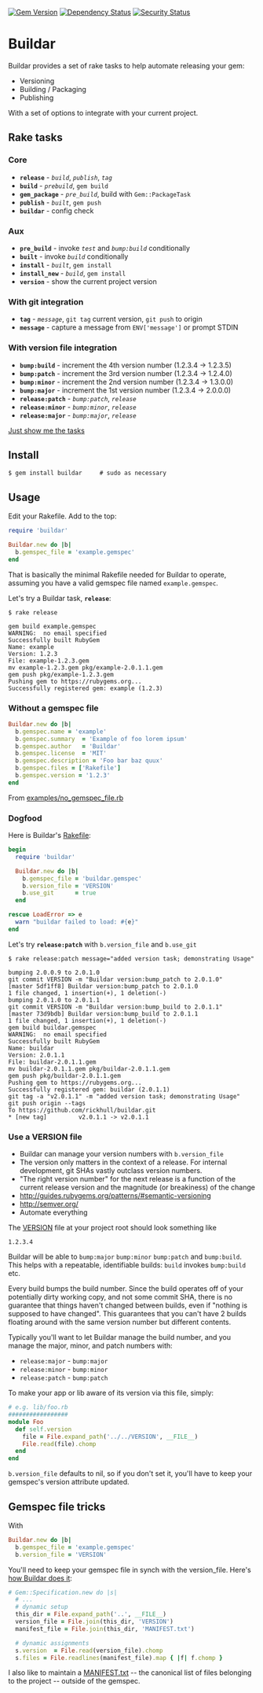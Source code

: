 [![Gem Version](https://badge.fury.io/rb/buildar.svg)](http://badge.fury.io/rb/buildar)
[![Dependency Status](https://gemnasium.com/rickhull/buildar.svg)](https://gemnasium.com/rickhull/buildar)
[![Security Status](https://hakiri.io/github/rickhull/buildar/master.svg)](https://hakiri.io/github/rickhull/buildar/master/shield)

# Buildar

Buildar provides a set of rake tasks to help automate releasing your gem:
* Versioning
* Building / Packaging
* Publishing

With a set of options to integrate with your current project.

## Rake tasks

### Core

* **`release`**     - *`build`*, *`publish`*, *`tag`*
* **`build`**       - *`prebuild`*, `gem build`
* **`gem_package`** - *`pre_build`*, build with `Gem::PackageTask`
* **`publish`**     - *`built`*, `gem push`
* **`buildar`**     - config check

### Aux

* **`pre_build`** - invoke *`test`* and *`bump:build`* conditionally
* **`built`**     - invoke *`build`* conditionally
* **`install`**   - *`built`*, `gem install`
* **`install_new`** - *`build`*, `gem install`
* **`version`**     - show the current project version

### With git integration

* **`tag`**     - *`message`*, `git tag` current version, `git push` to origin
* **`message`** - capture a message from `ENV['message']` or prompt STDIN

### With version file integration

* **`bump:build`** - increment the 4th version number (1.2.3.4 -> 1.2.3.5)
* **`bump:patch`** - increment the 3rd version number (1.2.3.4 -> 1.2.4.0)
* **`bump:minor`** - increment the 2nd version number (1.2.3.4 -> 1.3.0.0)
* **`bump:major`** - increment the 1st version number (1.2.3.4 -> 2.0.0.0)
* **`release:patch`** - *`bump:patch`*, *`release`*
* **`release:minor`** - *`bump:minor`*, *`release`*
* **`release:major`** - *`bump:major`*, *`release`*

[Just show me the tasks](https://github.com/rickhull/buildar/blob/master/lib/buildar.rb#L73)

## Install

```shell
$ gem install buildar     # sudo as necessary
```

## Usage

Edit your Rakefile.  Add to the top:

```ruby
require 'buildar'

Buildar.new do |b|
  b.gemspec_file = 'example.gemspec'
end
```

That is basically the minimal Rakefile needed for Buildar to operate, assuming
you have a valid gemspec file named `example.gemspec`.


Let's try a Buildar task, **`release`**:

```
$ rake release

gem build example.gemspec
WARNING:  no email specified
Successfully built RubyGem
Name: example
Version: 1.2.3
File: example-1.2.3.gem
mv example-1.2.3.gem pkg/example-2.0.1.1.gem
gem push pkg/example-1.2.3.gem
Pushing gem to https://rubygems.org...
Successfully registered gem: example (1.2.3)
```

### Without a gemspec file

```ruby
Buildar.new do |b|
  b.gemspec.name = 'example'
  b.gemspec.summary  = 'Example of foo lorem ipsum'
  b.gemspec.author   = 'Buildar'
  b.gemspec.license  = 'MIT'
  b.gemspec.description = 'Foo bar baz quux'
  b.gemspec.files = ['Rakefile']
  b.gemspec.version = '1.2.3'
end
```

From [examples/no_gemspec_file.rb](https://github.com/rickhull/buildar/blob/master/examples/no_gemspec_file.rb)

### Dogfood

Here is Buildar's [Rakefile](https://github.com/rickhull/buildar/blob/master/Rakefile):

```ruby
begin
  require 'buildar'

  Buildar.new do |b|
    b.gemspec_file = 'buildar.gemspec'
    b.version_file = 'VERSION'
    b.use_git      = true
  end

rescue LoadError => e
  warn "buildar failed to load: #{e}"
end
```

Let's try **`release:patch`** with `b.version_file` and `b.use_git`

```
$ rake release:patch message="added version task; demonstrating Usage"

bumping 2.0.0.9 to 2.0.1.0
git commit VERSION -m "Buildar version:bump_patch to 2.0.1.0"
[master 5df1ff8] Buildar version:bump_patch to 2.0.1.0
1 file changed, 1 insertion(+), 1 deletion(-)
bumping 2.0.1.0 to 2.0.1.1
git commit VERSION -m "Buildar version:bump_build to 2.0.1.1"
[master 73d9bdb] Buildar version:bump_build to 2.0.1.1
1 file changed, 1 insertion(+), 1 deletion(-)
gem build buildar.gemspec
WARNING:  no email specified
Successfully built RubyGem
Name: buildar
Version: 2.0.1.1
File: buildar-2.0.1.1.gem
mv buildar-2.0.1.1.gem pkg/buildar-2.0.1.1.gem
gem push pkg/buildar-2.0.1.1.gem
Pushing gem to https://rubygems.org...
Successfully registered gem: buildar (2.0.1.1)
git tag -a "v2.0.1.1" -m "added version task; demonstrating Usage"
git push origin --tags
To https://github.com/rickhull/buildar.git
* [new tag]         v2.0.1.1 -> v2.0.1.1
```

### Use a VERSION file

* Buildar can manage your version numbers with `b.version_file`
* The version only matters in the context of a release.  For internal
  development, git SHAs vastly outclass version numbers.
* "The right version number" for the next release is a function of the current
  release version and the magnitude (or breakiness) of the change
* http://guides.rubygems.org/patterns/#semantic-versioning
* http://semver.org/
* Automate everything

The [VERSION](https://github.com/rickhull/buildar/blob/master/VERSION) file at your project root should look something like

```
1.2.3.4
```

Buildar will be able to `bump:major` `bump:minor` `bump:patch` and `bump:build`.  This helps with a repeatable, identifiable builds: `build` invokes `bump:build` etc.

Every build bumps the build number.  Since the build operates off of your potentially dirty working copy, and not some commit SHA, there is no guarantee that things haven't changed between builds, even if "nothing is supposed to have changed".  This guarantees that you can't have 2 builds floating around with the same version number but different contents.

Typically you'll want to let Buildar manage the build number, and you manage the major, minor, and patch numbers with:
* `release:major` - `bump:major`
* `release:minor` - `bump:minor`
* `release:patch` - `bump:patch`

To make your app or lib aware of its version via this file, simply:

```ruby
# e.g. lib/foo.rb
#################
module Foo
  def self.version
    file = File.expand_path('../../VERSION', __FILE__)
	File.read(file).chomp
  end
end
```

`b.version_file` defaults to nil, so if you don't set it, you'll have to keep your gemspec's version attribute updated.

Gemspec file tricks
-------------------
With
```ruby
Buildar.new do |b|
  b.gemspec_file = 'example.gemspec'
  b.version_file = 'VERSION'
```

You'll need to keep your gemspec file in synch with the version_file.  Here's [how Buildar does it](https://github.com/rickhull/buildar/blob/master/buildar.gemspec):
```ruby
# Gem::Specification.new do |s|
  # ...
  # dynamic setup
  this_dir = File.expand_path('..', __FILE__)
  version_file = File.join(this_dir, 'VERSION')
  manifest_file = File.join(this_dir, 'MANIFEST.txt')

  # dynamic assignments
  s.version  = File.read(version_file).chomp
  s.files = File.readlines(manifest_file).map { |f| f.chomp }
```

I also like to maintain a [MANIFEST.txt](https://github.com/rickhull/buildar/blob/master/MANIFEST.txt) -- the canonical list of files belonging to the project -- outside of the gemspec.
